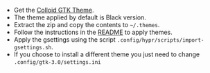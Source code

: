 - Get the [Colloid GTK Theme](https://github.com/vinceliuice/Colloid-gtk-theme).
- The theme applied by default is Black version.
- Extract the zip and copy the contents to `~/.themes`.
- Follow the instructions in the [README](https://github.com/catppuccin/gtk#readme) to apply themes.
- Apply the gsettings using the script `.config/hypr/scripts/import-gsettings.sh`.
- If you choose to install a different theme you just need to change `.config/gtk-3.0/settings.ini`